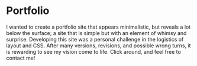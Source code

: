 # Portfolio

I wanted to create a portfolio site that appears minimalistic, but reveals a lot below the surface; a site that is simple but with an element of whimsy and surprise.  Developing this site was a personal challenge in the logistics of layout and CSS.  After many versions, revisions, and possible wrong turns, it is rewarding to see my vision come to life.  Click around, and feel free to contact me!
